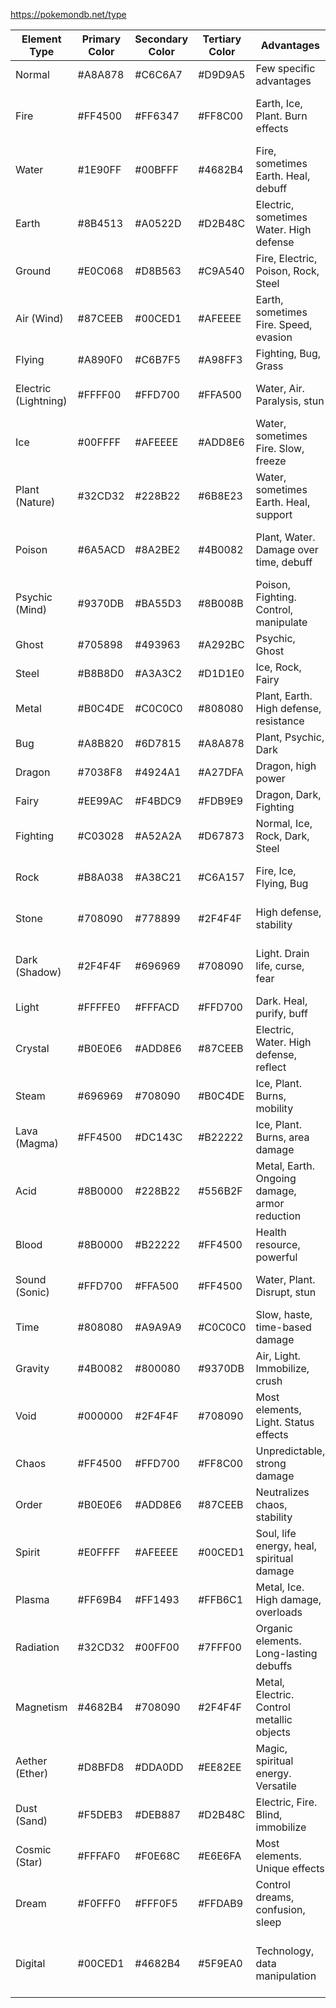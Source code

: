 https://pokemondb.net/type

| Element Type         | Primary Color | Secondary Color | Tertiary Color | Advantages                                    | Disadvantages                                                 |
| -------------------- | ------------- | --------------- | -------------- | --------------------------------------------- | ------------------------------------------------------------- |
| Normal               | #A8A878       | #C6C6A7         | #D9D9A5        | Few specific advantages                       | Fighting                                                      |
| Fire                 | #FF4500       | #FF6347         | #FF8C00        | Earth, Ice, Plant. Burn effects               | Water, sometimes Fire. High energy costs                      |
| Water                | #1E90FF       | #00BFFF         | #4682B4        | Fire, sometimes Earth. Heal, debuff           | Electric, Plant. Lower damage                                 |
| Earth                | #8B4513       | #A0522D         | #D2B48C        | Electric, sometimes Water. High defense       | Air, Fire. Slower, less mobile                                |
| Ground               | #E0C068       | #D8B563         | #C9A540        | Fire, Electric, Poison, Rock, Steel           | Water, Grass, Ice                                             |
| Air (Wind)           | #87CEEB       | #00CED1         | #AFEEEE        | Earth, sometimes Fire. Speed, evasion         | Electric, sometimes Ice. Lower damage                         |
| Flying               | #A890F0       | #C6B7F5         | #A98FF3        | Fighting, Bug, Grass                          | Electric, Ice, Rock                                           |
| Electric (Lightning) | #FFFF00       | #FFD700         | #FFA500        | Water, Air. Paralysis, stun                   | Earth. Higher energy consumption                              |
| Ice                  | #00FFFF       | #AFEEEE         | #ADD8E6        | Water, sometimes Fire. Slow, freeze           | Fire, Electric. Slower attack speed                           |
| Plant (Nature)       | #32CD32       | #228B22         | #6B8E23        | Water, sometimes Earth. Heal, support         | Fire, sometimes Ice. Lower damage                             |
| Poison               | #6A5ACD       | #8A2BE2         | #4B0082        | Plant, Water. Damage over time, debuff        | Metal, Earth. Lower immediate damage                          |
| Psychic (Mind)       | #9370DB       | #BA55D3         | #8B008B        | Poison, Fighting. Control, manipulate         | Dark, Bug. Lower physical defense                             |
| Ghost                | #705898       | #493963         | #A292BC        | Psychic, Ghost                                | Dark, Ghost                                                   |
| Steel                | #B8B8D0       | #A3A3C2         | #D1D1E0        | Ice, Rock, Fairy                              | Fire, Fighting, Ground                                        |
| Metal                | #B0C4DE       | #C0C0C0         | #808080        | Plant, Earth. High defense, resistance        | Electric, Fire. Slower, less agile                            |
| Bug                  | #A8B820       | #6D7815         | #A8A878        | Plant, Psychic, Dark                          | Fire, Flying, Rock                                            |
| Dragon               | #7038F8       | #4924A1         | #A27DFA        | Dragon, high power                            | Ice, Dragon, Fairy                                            |
| Fairy                | #EE99AC       | #F4BDC9         | #FDB9E9        | Dragon, Dark, Fighting                        | Poison, Steel                                                 |
| Fighting             | #C03028       | #A52A2A         | #D67873        | Normal, Ice, Rock, Dark, Steel                | Flying, Psychic, Fairy                                        |
| Rock                 | #B8A038       | #A38C21         | #C6A157        | Fire, Ice, Flying, Bug                        | Water, Grass, Fighting, Ground, Steel                         |
| Stone                | #708090       | #778899         | #2F4F4F        | High defense, stability                       | Weak against: Water, Air. Slow, brittle                       |
| Dark (Shadow)        | #2F4F4F       | #696969         | #708090        | Light. Drain life, curse, fear                | Light. Self-damage, negative effects                          |
| Light                | #FFFFE0       | #FFFACD         | #FFD700        | Dark. Heal, purify, buff                      | Dark. Limited offensive                                       |
| Crystal              | #B0E0E6       | #ADD8E6         | #87CEEB        | Electric, Water. High defense, reflect        | Fire, Metal. Slower, rigid                                    |
| Steam                | #696969       | #708090         | #B0C4DE        | Ice, Plant. Burns, mobility                   | Electric, Earth. Combination needed                           |
| Lava (Magma)         | #FF4500       | #DC143C         | #B22222        | Ice, Plant. Burns, area damage                | Water, Earth. Limited range                                   |
| Acid                 | #8B0000       | #228B22         | #556B2F        | Metal, Earth. Ongoing damage, armor reduction | Water, Poison. Difficult control                              |
| Blood                | #8B0000       | #B22222         | #FF4500        | Health resource, powerful                     | Risky, self-damage                                            |
| Sound (Sonic)        | #FFD700       | #FFA500         | #FF4500        | Water, Plant. Disrupt, stun                   | Earth, Metal. Limited range, AoE                              |
| Time                 | #808080       | #A9A9A9         | #C0C0C0        | Slow, haste, time-based damage                | High costs, complex mechanics                                 |
| Gravity              | #4B0082       | #800080         | #9370DB        | Air, Light. Immobilize, crush                 | Psychic, Time. Limited range                                  |
| Void                 | #000000       | #2F4F4F         | #708090        | Most elements, Light. Status effects          | Light, sometimes Void. Self-damage                            |
| Chaos                | #FF4500       | #FFD700         | #FF8C00        | Unpredictable, strong damage                  | Self-harm, unpredictable                                      |
| Order                | #B0E0E6       | #ADD8E6         | #87CEEB        | Neutralizes chaos, stability                  | Lack offensive capabilities                                   |
| Spirit               | #E0FFFF       | #AFEEEE         | #00CED1        | Soul, life energy, heal, spiritual damage     | Specific conditions, resources needed                         |
| Plasma               | #FF69B4       | #FF1493         | #FFB6C1        | Metal, Ice. High damage, overloads            | Water, Earth. High energy consumption                         |
| Radiation            | #32CD32       | #00FF00         | #7FFF00        | Organic elements. Long-lasting debuffs        | Shielded elements. Harmful to allies                          |
| Magnetism            | #4682B4       | #708090         | #2F4F4F        | Metal, Electric. Control metallic objects     | Earth, Plant. Limited non-metallic                            |
| Aether (Ether)       | #D8BFD8       | #DDA0DD         | #EE82EE        | Magic, spiritual energy. Versatile            | Physical elements. Energy-intensive                           |
| Dust (Sand)          | #F5DEB3       | #DEB887         | #D2B48C        | Electric, Fire. Blind, immobilize             | Water, Air. Lower direct damage                               |
| Cosmic (Star)        | #FFFAF0       | #F0E68C         | #E6E6FA        | Most elements. Unique effects                 | Void, Time. Rare, difficult to harness                        |
| Dream                | #F0FFF0       | #FFF0F5         | #FFDAB9        | Control dreams, confusion, sleep              | Psychic, Dark. Limited to mental realms                       |
| Digital              | #00CED1       | #4682B4         | #5F9EA0        | Technology, data manipulation                 | Weak against: Water, Electric. Vulnerable to physical attacks |
